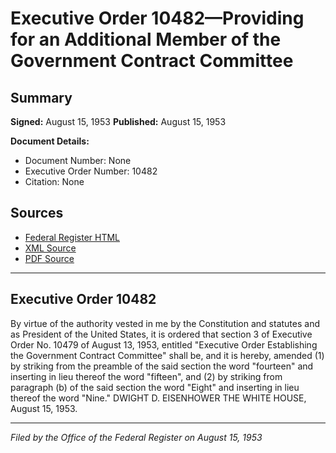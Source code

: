 # Executive Order 10482—Providing for an Additional Member of the Government Contract Committee

## Summary

**Signed:** August 15, 1953
**Published:** August 15, 1953

**Document Details:**
- Document Number: None
- Executive Order Number: 10482
- Citation: None

## Sources
- [Federal Register HTML](https://www.presidency.ucsb.edu/documents/executive-order-10482-providing-for-additional-member-the-government-contract-committee)
- [XML Source](None)
- [PDF Source](None)

---

## Executive Order 10482

By virtue of the authority vested in me by the Constitution and statutes and as President of the United States, it is ordered that section 3 of Executive Order No. 10479 of August 13, 1953, entitled "Executive Order Establishing the Government Contract Committee" shall be, and it is hereby, amended (1) by striking from the preamble of the said section the word "fourteen" and inserting in lieu thereof the word "fifteen", and (2) by striking from paragraph (b) of the said section the word "Eight" and inserting in lieu thereof the word "Nine."
DWIGHT D. EISENHOWER
THE WHITE HOUSE,
August 15, 1953.

---

*Filed by the Office of the Federal Register on August 15, 1953*

